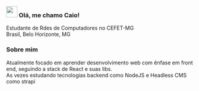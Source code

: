 ### <img src="https://media.giphy.com/media/hvRJCLFzcasrR4ia7z/giphy.gif" width="30px"> Olá, me chamo Caio!

Estudante de Rdes de Computadores no CEFET-MG <br>
Brasil, Belo Horizonte, MG

### Sobre mim
Atualmente focado em aprender desenvolvimento web com ênfase em front end, seguindo a stack de React e suas libs. <br>
As vezes estudando tecnologias backend como NodeJS e Headless CMS como strapi
